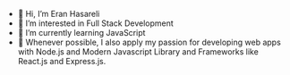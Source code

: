 - 👋 Hi, I’m Eran Hasareli
- 👀 I’m interested in Full Stack Development
- 🌱 I’m currently learning JavaScript
- 💞️ Whenever possible, I also apply my passion for developing web apps with Node.js and Modern Javascript Library and Frameworks  like React.js and Express.js.


<!---
Eran2001/Eran2001 is a ✨ special ✨ repository because its `README.md` (this file) appears on your GitHub profile.
You can click the Preview link to take a look at your changes.
--->
